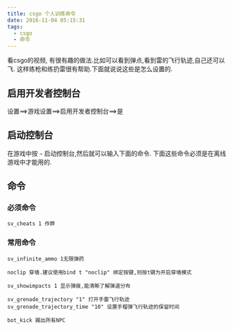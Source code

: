 ```yaml
---
title: csgo 个人训练命令
date: 2016-11-04 05:15:31
tags:
  - csgo
  - 命令
---
```

看csgo的视频, 有很有趣的做法.比如可以看到弹点,看到雷的飞行轨迹,自己还可以飞.
这样练枪和练扔雷很有帮助.下面就说说这些是怎么设置的.

## 启用开发者控制台   

设置==>游戏设置==>启用开发者控制台==>是  

## 启动控制台    

在游戏中按 `~` 启动控制台,然后就可以输入下面的命令.
下面这些命令必须是在离线游戏中才能用的.

## 命令     
### 必须命令   

    sv_cheats 1 作弊

### 常用命令    

    sv_infinite_ammo 1无限弹药

    noclip 穿墙.建议使用bind t "noclip" 绑定按键,则按t键为开启穿墙模式

    sv_showimpacts 1 显示弹痕,能清晰了解弹道分布

    sv_grenade_trajectory "1" 打开手雷飞行轨迹
    sv_grenade_trajectory_time "10" 设置手榴弹飞行轨迹的保留时间

    bot_kick 踢出所有NPC
